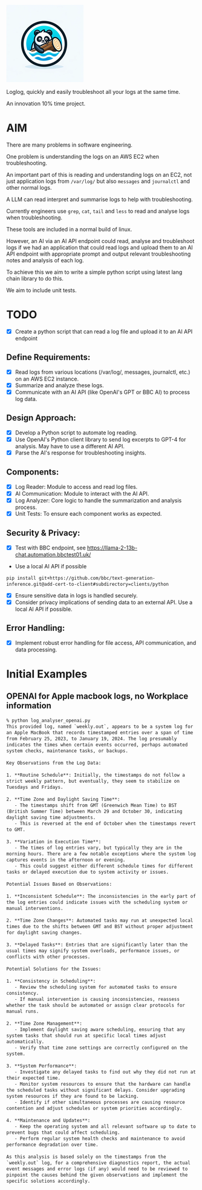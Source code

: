 ![Loglog App Logo](logo_resized.png)

Loglog, quickly and easily troubleshoot all your logs at the same time.

An innovation 10% time project.

# AIM
There are many problems in software engineering.  

One problem is understanding the logs on an AWS EC2 when troubleshooting.  

An important part of this is reading and understanding logs on an EC2, not just application logs from `/var/log/` 
but also `messages` and `journalctl` and other normal logs.  

A LLM can read interpret and summarise logs to help with troubleshooting.  

Currently engineers use `grep`, `cat`, `tail` and `less` to read and analyse logs when troubleshooting.  

These tools are included in a normal build of linux.  

However, an AI via an AI API endpoint could read, analyse and troubleshoot logs if we had an application that could read
logs and upload them to an AI API endpoint with appropriate prompt and output relevant troubleshooting notes and 
analysis of each log.  

To achieve this we aim to write a simple python script using latest lang chain library to do this.  

We aim to include unit tests.


# TODO
- [x] Create a python script that can read a log file and upload it to an AI API endpoint

## Define Requirements:
- [x] Read logs from various locations (/var/log/, messages, journalctl, etc.) on an AWS EC2 instance.
- [x] Summarize and analyze these logs.
- [x] Communicate with an AI API (like OpenAI's GPT or BBC AI) to process log data.

## Design Approach:
- [x] Develop a Python script to automate log reading.
- [x] Use OpenAI's Python client library to send log excerpts to GPT-4 for analysis. May have to use a different AI API.
- [x] Parse the AI's response for troubleshooting insights.

## Components:
- [x] Log Reader: Module to access and read log files.
- [x] AI Communication: Module to interact with the AI API.
- [x] Log Analyzer: Core logic to handle the summarization and analysis process.
- [x] Unit Tests: To ensure each component works as expected.

## Security & Privacy:
- [x] Test with BBC endpoint, see https://llama-2-13b-chat.automation.bbctest01.uk/
- Use a local AI API if possible 
```shell
pip install git+https://github.com/bbc/text-generation-inference.git@add-cert-to-client#subdirectory=clients/python
```
- [x] Ensure sensitive data in logs is handled securely.
- [x] Consider privacy implications of sending data to an external API.  Use a local AI API if possible.

## Error Handling:
- [x] Implement robust error handling for file access, API communication, and data processing.


# Initial Examples
## OPENAI for Apple macbook logs, no Workplace information
```
% python log_analyser_openai.py
This provided log, named `weekly.out`, appears to be a system log for an Apple MacBook that records timestamped entries over a span of time from February 25, 2023, to January 19, 2024. The log presumably indicates the times when certain events occurred, perhaps automated system checks, maintenance tasks, or backups.

Key Observations from the Log Data:

1. **Routine Schedule**: Initially, the timestamps do not follow a strict weekly pattern, but eventually, they seem to stabilize on Tuesdays and Fridays.
   
2. **Time Zone and Daylight Saving Time**:
   - The timestamps shift from GMT (Greenwich Mean Time) to BST (British Summer Time) between March 29 and October 30, indicating daylight saving time adjustments.
   - This is reversed at the end of October when the timestamps revert to GMT.

3. **Variation in Execution Time**:
   - The times of log entries vary, but typically they are in the morning hours. There are a few notable exceptions where the system log captures events in the afternoon or evening.
   - This could suggest either different schedule times for different tasks or delayed execution due to system activity or issues.

Potential Issues Based on Observations:

1. **Inconsistent Schedule**: The inconsistencies in the early part of the log entries could indicate issues with the scheduling system or manual interventions.
   
2. **Time Zone Changes**: Automated tasks may run at unexpected local times due to the shifts between GMT and BST without proper adjustment for daylight saving changes.
   
3. **Delayed Tasks**: Entries that are significantly later than the usual times may signify system overloads, performance issues, or conflicts with other processes.

Potential Solutions for the Issues:

1. **Consistency in Scheduling**:
   - Review the scheduling system for automated tasks to ensure consistency.
   - If manual intervention is causing inconsistencies, reassess whether the task should be automated or assign clear protocols for manual runs.

2. **Time Zone Management**:
   - Implement daylight saving aware scheduling, ensuring that any system tasks that should run at specific local times adjust automatically.
   - Verify that time zone settings are correctly configured on the system.

3. **System Performance**:
   - Investigate any delayed tasks to find out why they did not run at their expected time.
   - Monitor system resources to ensure that the hardware can handle the scheduled tasks without significant delays. Consider upgrading system resources if they are found to be lacking.
   - Identify if other simultaneous processes are causing resource contention and adjust schedules or system priorities accordingly.

4. **Maintenance and Updates**:
   - Keep the operating system and all relevant software up to date to prevent bugs that could affect scheduling.
   - Perform regular system health checks and maintenance to avoid performance degradation over time.

As this analysis is based solely on the timestamps from the `weekly.out` log, for a comprehensive diagnostics report, the actual event messages and error logs (if any) would need to be reviewed to pinpoint the causes behind the given observations and implement the specific solutions accordingly.
```